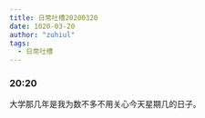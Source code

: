 ```yaml
---
title: 日常吐槽20200320
date: 1020-03-20
author: "zuhiul"
tags:
  - 日常吐槽
---
```


### 20:20

大学那几年是我为数不多不用关心今天星期几的日子。
